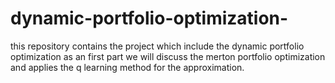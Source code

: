 # dynamic-portfolio-optimization-
 this repository contains the project which include the dynamic portfolio optimization as an first part we will discuss the merton portfolio optimization and applies the q learning method for the approximation.
